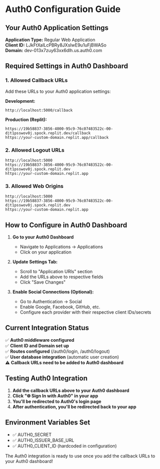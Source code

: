 # Auth0 Configuration Guide

## Your Auth0 Application Settings

**Application Type:** Regular Web Application  
**Client ID:** LJkFtXalLcPBRy8JXsIwE9u1uFjBWASo  
**Domain:** dev-013x7zuy63xx6dlh.us.auth0.com

## Required Settings in Auth0 Dashboard

### 1. Allowed Callback URLs
Add these URLs to your Auth0 application settings:

**Development:**
```
http://localhost:5000/callback
```

**Production (Replit):**
```
https://19b58837-3856-4000-95c9-76c07483522c-00-djt1psswov0j.spock.replit.dev/callback
https://your-custom-domain.replit.app/callback
```

### 2. Allowed Logout URLs
```
http://localhost:5000
https://19b58837-3856-4000-95c9-76c07483522c-00-djt1psswov0j.spock.replit.dev
https://your-custom-domain.replit.app
```

### 3. Allowed Web Origins
```
http://localhost:5000
https://19b58837-3856-4000-95c9-76c07483522c-00-djt1psswov0j.spock.replit.dev
https://your-custom-domain.replit.app
```

## How to Configure in Auth0 Dashboard

1. **Go to your Auth0 Dashboard**
   - Navigate to Applications → Applications
   - Click on your application

2. **Update Settings Tab:**
   - Scroll to "Application URIs" section
   - Add the URLs above to respective fields
   - Click "Save Changes"

3. **Enable Social Connections (Optional):**
   - Go to Authentication → Social
   - Enable Google, Facebook, GitHub, etc.
   - Configure each provider with their respective client IDs/secrets

## Current Integration Status

✅ **Auth0 middleware configured**  
✅ **Client ID and Domain set up**  
✅ **Routes configured** (/auth0/login, /auth0/logout)  
✅ **User database integration** (automatic user creation)  
⚠️ **Callback URLs need to be added to Auth0 dashboard**

## Testing Auth0 Integration

1. **Add the callback URLs above to your Auth0 dashboard**
2. **Click "🌐 Sign In with Auth0" in your app**  
3. **You'll be redirected to Auth0's login page**
4. **After authentication, you'll be redirected back to your app**

## Environment Variables Set
- ✅ AUTH0_SECRET
- ✅ AUTH0_ISSUER_BASE_URL
- ✅ AUTH0_CLIENT_ID (hardcoded in configuration)

The Auth0 integration is ready to use once you add the callback URLs to your Auth0 dashboard!